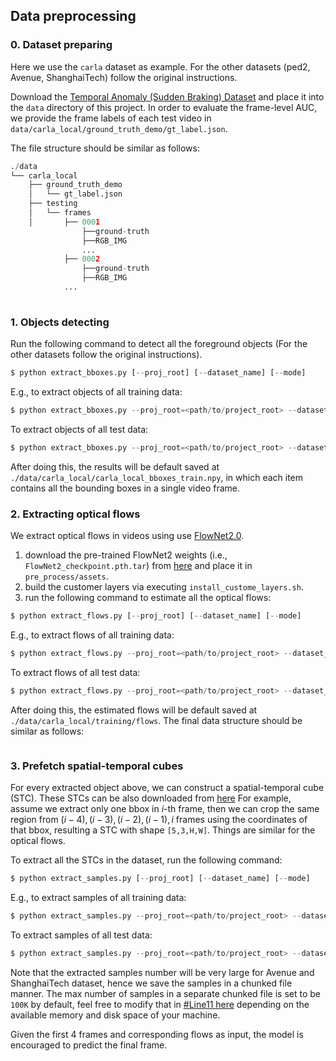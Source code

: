 
## Data preprocessing

### 0. Dataset preparing
Here we use the `carla` dataset as example. For the other datasets (ped2, Avenue, ShanghaiTech) follow the original instructions.

Download the [Temporal Anomaly (Sudden Braking) Dataset](https://zenodo.org/records/12269929/) and place it into 
the `data` directory of this project. In order to evaluate the frame-level AUC, we provide the 
frame labels of each test video in `data/carla_local/ground_truth_demo/gt_label.json`. 

The file structure should be similar as follows:
```python
./data
└── carla_local
    ├── ground_truth_demo
    │   └── gt_label.json
    ├── testing
    │   └── frames
    │       ├── 0001
                ├──ground-truth
                ├──RGB_IMG
                ...
            ├── 0002
                ├──ground-truth
                ├──RGB_IMG
            ...
            
```

### 1. Objects detecting

Run the following command to detect all the foreground objects (For the other datasets follow the original instructions). 
```python
$ python extract_bboxes.py [--proj_root] [--dataset_name] [--mode] 
```
E.g., to extract objects of all training data:
```python
$ python extract_bboxes.py --proj_root=<path/to/project_root> --dataset_name=carla_local --mode=train
```
To extract objects of all test data:
```python
$ python extract_bboxes.py --proj_root=<path/to/project_root> --dataset_name=carla_local --mode=test
```

After doing this, the results will be default saved at `./data/carla_local/carla_local_bboxes_train.npy`, 
in which each item contains all the bounding boxes in a single video frame.

### 2. Extracting optical flows
We extract optical flows in videos using use [FlowNet2.0](https://github.com/NVIDIA/flownet2-pytorch). 

1. download the pre-trained FlowNet2 weights (i.e., `FlowNet2_checkpoint.pth.tar`) from [here](https://drive.google.com/file/d/1hF8vS6YeHkx3j2pfCeQqqZGwA_PJq_Da/view?usp=sharing) 
and place it in `pre_process/assets`.
2. build the customer layers via executing `install_custome_layers.sh`.
3. run the following command to estimate all the optical flows:
```python
$ python extract_flows.py [--proj_root] [--dataset_name] [--mode] 
```
E.g., to extract flows of all training data:
```python
$ python extract_flows.py --proj_root=<path/to/project_root> --dataset_name=carla_local --mode=train
```
To extract flows of all test data:
```python
$ python extract_flows.py --proj_root=<path/to/project_root> --dataset_name=carla_local --mode=test
```

After doing this, the estimated flows will be default saved at `./data/carla_local/training/flows`.
The final data structure should be similar as follows:
```python
```
### 3. Prefetch spatial-temporal cubes
For every extracted object above, we can construct a spatial-temporal cube (STC). These STCs can be also downloaded from [here](https://zenodo.org/records/12269929/)
For example, assume we extract only one bbox in $i$-th frame, then we can crop the same region
from $(i-4), (i-3), (i-2), (i-1), i$ frames using the coordinates of that bbox, resulting a STC 
with shape `[5,3,H,W]`. Things are similar for the optical flows.

To extract all the STCs in the dataset, run the following command:
```python
$ python extract_samples.py [--proj_root] [--dataset_name] [--mode] 
```
E.g., to extract samples of all training data:
```python
$ python extract_samples.py --proj_root=<path/to/project_root> --dataset_name=ped2 --mode=train
```
To extract samples of all test data:
```python
$ python extract_samples.py --proj_root=<path/to/project_root> --dataset_name=ped2 --mode=test
```
Note that the extracted samples number will be very large for Avenue and ShanghaiTech dataset,
hence we save the samples in a chunked file manner. The max number of samples in a separate
chunked file is set to be `100K` by default, feel free to modify that in [#Line11 here](./extract_samples.py)
depending on the available memory and disk space of your machine.

Given the first 4 frames and corresponding flows as input, the model is encouraged to predict the final frame.

```
